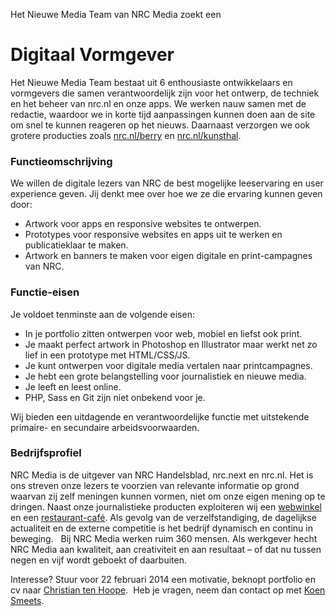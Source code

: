 Het Nieuwe Media Team van NRC Media zoekt een

# Digitaal Vormgever

Het Nieuwe Media Team bestaat uit 6 enthousiaste ontwikkelaars en vormgevers die samen verantwoordelijk zijn voor het ontwerp, de techniek en het beheer van nrc.nl en onze apps. We werken nauw samen met de redactie, waardoor we in korte tijd
aanpassingen kunnen doen aan de site om snel te kunnen reageren op het nieuws. Daarnaast verzorgen we ook grotere producties zoals [nrc.nl/berry](http://nrc.nl/berry) en [nrc.nl/kunsthal](http://nrc.nl/kunsthal).

### Functieomschrijving

We willen de digitale lezers van NRC de best mogelijke leeservaring en user experience geven. Jij denkt mee over hoe we ze die ervaring kunnen geven door:

* Artwork voor apps en responsive websites te ontwerpen.
* Prototypes voor responsive websites en apps uit te werken en publicatieklaar te maken.
* Artwork en banners te maken voor eigen digitale en print-campagnes van NRC.
 
### Functie-eisen

Je voldoet tenminste aan de volgende eisen: 

* In je portfolio zitten ontwerpen voor web, mobiel en liefst ook print.
* Je maakt perfect artwork in Photoshop en Illustrator maar werkt net zo lief in een prototype met HTML/CSS/JS.
* Je kunt ontwerpen voor digitale media vertalen naar printcampagnes.
* Je hebt een grote belangstelling voor journalistiek en nieuwe media.
* Je leeft en leest online.
* PHP, Sass en Git zijn niet onbekend voor je. 

Wij bieden een uitdagende en verantwoordelijke functie met uitstekende primaire- en secundaire arbeidsvoorwaarden.

### Bedrijfsprofiel

NRC Media is de uitgever van NRC Handelsblad, nrc.next en nrc.nl. Het is ons streven onze lezers te voorzien van relevante informatie op grond waarvan zij zelf meningen kunnen vormen, niet om onze eigen mening op te dringen. Naast onze journalistieke producten exploiteren wij een [webwinkel](http://www.nrclux.nl) en een [restaurant-café](http://www.nrcrestaurantcafe.nl). Als gevolg van de verzelfstandiging, de dagelijkse actualiteit en de externe competitie is het bedrijf dynamisch en continu in beweging.   Bij NRC Media werken ruim 360 mensen. Als werkgever hecht NRC Media aan kwaliteit, aan creativiteit en aan resultaat – of dat nu tussen negen en vijf wordt geboekt of daarbuiten.

Interesse? Stuur voor 22 februari 2014 een motivatie, beknopt portfolio en cv naar [Christian ten Hoope](mailto:c.tenhoope@nrc.nl).  Heb je vragen, neem dan contact op met [Koen Smeets](mailto:k.smeets@nrc.nl).
